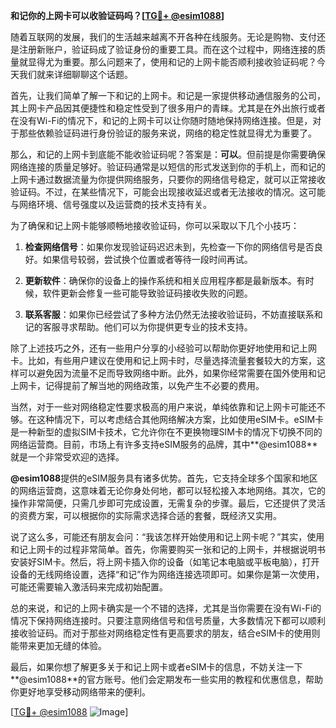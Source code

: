 **和记你的上网卡可以收验证码吗？[[TG💪+ @esim1088](https://t.me/s/esim1088)]**

随着互联网的发展，我们的生活越来越离不开各种在线服务。无论是购物、支付还是注册新账户，验证码成了验证身份的重要工具。而在这个过程中，网络连接的质量就显得尤为重要。那么问题来了，使用和记的上网卡能否顺利接收验证码呢？今天我们就来详细聊聊这个话题。

首先，让我们简单了解一下和记的上网卡。和记是一家提供移动通信服务的公司，其上网卡产品因其便捷性和稳定性受到了很多用户的青睐。尤其是在外出旅行或者在没有Wi-Fi的情况下，和记的上网卡可以让你随时随地保持网络连接。但是，对于那些依赖验证码进行身份验证的服务来说，网络的稳定性就显得尤为重要了。

那么，和记的上网卡到底能不能收验证码呢？答案是：**可以**。但前提是你需要确保网络连接的质量足够好。验证码通常是以短信的形式发送到你的手机上，而和记的上网卡通过数据流量为你提供网络服务，只要你的网络信号稳定，就可以正常接收验证码。不过，在某些情况下，可能会出现接收延迟或者无法接收的情况。这可能与网络环境、信号强度以及运营商的技术支持有关。

为了确保和记上网卡能够顺畅地接收验证码，你可以采取以下几个小技巧：

1. **检查网络信号**：如果你发现验证码迟迟未到，先检查一下你的网络信号是否良好。如果信号较弱，尝试换个位置或者等待一段时间再试。

2. **更新软件**：确保你的设备上的操作系统和相关应用程序都是最新版本。有时候，软件更新会修复一些可能导致验证码接收失败的问题。

3. **联系客服**：如果你已经尝试了多种方法仍然无法接收验证码，不妨直接联系和记的客服寻求帮助。他们可以为你提供更专业的技术支持。

除了上述技巧之外，还有一些用户分享的小经验可以帮助你更好地使用和记上网卡。比如，有些用户建议在使用和记上网卡时，尽量选择流量套餐较大的方案，这样可以避免因为流量不足而导致网络中断。此外，如果你经常需要在国外使用和记上网卡，记得提前了解当地的网络政策，以免产生不必要的费用。

当然，对于一些对网络稳定性要求极高的用户来说，单纯依靠和记上网卡可能还不够。在这种情况下，可以考虑结合其他网络解决方案，比如使用eSIM卡。eSIM卡是一种新型的虚拟SIM卡技术，它允许你在不更换物理SIM卡的情况下切换不同的网络运营商。目前，市场上有许多支持eSIM服务的品牌，其中**@esim1088**就是一个非常受欢迎的选择。

**@esim1088**提供的eSIM服务具有诸多优势。首先，它支持全球多个国家和地区的网络运营商，这意味着无论你身处何地，都可以轻松接入本地网络。其次，它的操作非常简便，只需几步即可完成设置，无需复杂的步骤。最后，它还提供了灵活的资费方案，可以根据你的实际需求选择合适的套餐，既经济又实用。

说了这么多，可能还有朋友会问：“我该怎样开始使用和记上网卡呢？”其实，使用和记上网卡的过程非常简单。首先，你需要购买一张和记的上网卡，并根据说明书安装好SIM卡。然后，将上网卡插入你的设备（如笔记本电脑或平板电脑），打开设备的无线网络设置，选择“和记”作为网络连接选项即可。如果你是第一次使用，可能还需要输入激活码来完成初始配置。

总的来说，和记的上网卡确实是一个不错的选择，尤其是当你需要在没有Wi-Fi的情况下保持网络连接时。只要注意网络信号和信号质量，大多数情况下都可以顺利接收验证码。而对于那些对网络稳定性有更高要求的朋友，结合eSIM卡的使用则能带来更加无缝的体验。

最后，如果你想了解更多关于和记上网卡或者eSIM卡的信息，不妨关注一下**@esim1088**的官方账号。他们会定期发布一些实用的教程和优惠信息，帮助你更好地享受移动网络带来的便利。

[[TG💪+ @esim1088](https://t.me/s/esim1088) ![Image](https://i.postimg.cc/4NQfJmqS/Snipaste-2025-05-13-00-14-12.png)]